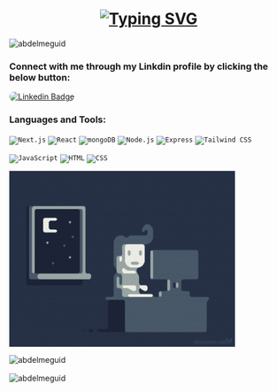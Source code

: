 <!--<img align="right" src="https://visitor-badge.laobi.icu/badge?page_id=salesp07.salesp07" /> -->

<h1 align="center">
<a href="https://git.io/typing-svg"><img src="https://readme-typing-svg.herokuapp.com?font=Roboto&weight=900&size=40&duration=2500&pause=400&color=36BCF7F8&width=449&height=70&lines=Hi+There+%F0%9F%91%8B;I+'m+Ahmed+Abdelmeguid;MERN+Web+Devloper" alt="Typing SVG" /></a>
</h1>

<p align="left"> <img src="https://komarev.com/ghpvc/?username=abdelmeguid&label=Profile%20views&color=0e75b6&style=flat" alt="abdelmeguid" /> </p>

<h3 align="left">Connect with me through my Linkdin profile by clicking the below button:</h3>
<a href="https://www.linkedin.com/in/ahmed-abdelmegid-b688a91b3/" target="_blank">
  <img src="https://img.shields.io/badge/-LinkedIn-0e76a8?style=flat-square&logo=Linkedin&logoColor=white" alt="Linkedin Badge" 
       style="border-radius: 40px; width: 110px; height: 30px;">
</a>

<h3 align="left">Languages and Tools:</h3>


<div align="left">
		<code><img width="50" src="https://github.com/marwin1991/profile-technology-icons/assets/136815194/5f8c622c-c217-4649-b0a9-7e0ee24bd704" alt="Next.js" title="Next.js"/></code>
		<code><img width="50" src="https://user-images.githubusercontent.com/25181517/183897015-94a058a6-b86e-4e42-a37f-bf92061753e5.png" alt="React" title="React"/></code>
			<code><img width="50" src="https://user-images.githubusercontent.com/25181517/182884177-d48a8579-2cd0-447a-b9a6-ffc7cb02560e.png" alt="mongoDB" title="mongoDB"/></code>
		<code><img width="50" src="https://user-images.githubusercontent.com/25181517/183568594-85e280a7-0d7e-4d1a-9028-c8c2209e073c.png" alt="Node.js" title="Node.js"/></code>
		<code><img width="50" src="https://user-images.githubusercontent.com/25181517/183859966-a3462d8d-1bc7-4880-b353-e2cbed900ed6.png" alt="Express" title="Express"/></code>
		<code><img width="50" src="https://user-images.githubusercontent.com/25181517/202896760-337261ed-ee92-4979-84c4-d4b829c7355d.png" alt="Tailwind CSS" title="Tailwind CSS"/></code>
	<p></p>
		<code><img width="50" src="https://user-images.githubusercontent.com/25181517/117447155-6a868a00-af3d-11eb-9cfe-245df15c9f3f.png" alt="JavaScript" title="JavaScript"/></code>
	<code><img width="50" src="https://user-images.githubusercontent.com/25181517/192158954-f88b5814-d510-4564-b285-dff7d6400dad.png" alt="HTML" title="HTML"/></code>
	<code><img width="50" src="https://user-images.githubusercontent.com/25181517/183898674-75a4a1b1-f960-4ea9-abcb-637170a00a75.png" alt="CSS" title="CSS"/></code>

</div>
<p>       </p>
<p>   <img align="top" alt="GIF" src="https://github.com/mendsalbert/mendsalbert/blob/main/coding.gif?raw=true" width="408" height="318" />    </p>

<p>       </p>
<p>       </p>
<p>  </p>


<img align="center"  src="https://github-readme-stats.vercel.app/api/top-langs?username=abdelmeguid&show_icons=true&locale=en&layout=compact" alt="abdelmeguid" /></div>
<div ">
<p><img align="center" src="https://github-readme-streak-stats.herokuapp.com/?user=abdelmeguid&" alt="abdelmeguid" /></p>

